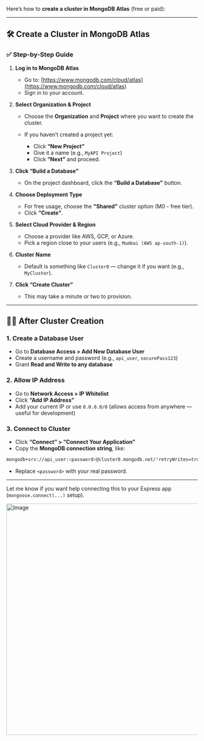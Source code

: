Here’s how to **create a cluster in MongoDB Atlas** (free or paid):

---

## 🛠️ Create a Cluster in MongoDB Atlas

### ✅ Step-by-Step Guide

1. **Log in to MongoDB Atlas**

   * Go to: [https://www.mongodb.com/cloud/atlas](https://www.mongodb.com/cloud/atlas)
   * Sign in to your account.

2. **Select Organization & Project**

   * Choose the **Organization** and **Project** where you want to create the cluster.
   * If you haven’t created a project yet:

     * Click **“New Project”**
     * Give it a name (e.g., `MyAPI Project`)
     * Click **“Next”** and proceed.

3. **Click “Build a Database”**

   * On the project dashboard, click the **“Build a Database”** button.

4. **Choose Deployment Type**

   * For free usage, choose the **"Shared"** cluster option (M0 - free tier).
   * Click **“Create”**.

5. **Select Cloud Provider & Region**

   * Choose a provider like AWS, GCP, or Azure.
   * Pick a region close to your users (e.g., `Mumbai (AWS ap-south-1)`).

6. **Cluster Name**

   * Default is something like `Cluster0` — change it if you want (e.g., `MyCluster`).

7. **Click “Create Cluster”**

   * This may take a minute or two to provision.

---

## 🧑‍💻 After Cluster Creation

### 1. **Create a Database User**

* Go to **Database Access > Add New Database User**
* Create a username and password (e.g., `api_user`, `securePass123`)
* Grant **Read and Write to any database**

### 2. **Allow IP Address**

* Go to **Network Access > IP Whitelist**
* Click **“Add IP Address”**
* Add your current IP or use `0.0.0.0/0` (allows access from anywhere — useful for development)

### 3. **Connect to Cluster**

* Click **“Connect” > “Connect Your Application”**
* Copy the **MongoDB connection string**, like:

```bash
mongodb+srv://api_user:<password>@cluster0.mongodb.net/?retryWrites=true&w=majority
```

* Replace `<password>` with your real password.

---

Let me know if you want help connecting this to your Express app (`mongoose.connect(...)` setup).




<img width="728" height="609" alt="Image" src="https://github.com/user-attachments/assets/164665c9-119e-4c62-8dbc-33ae0dd5f29c" />

